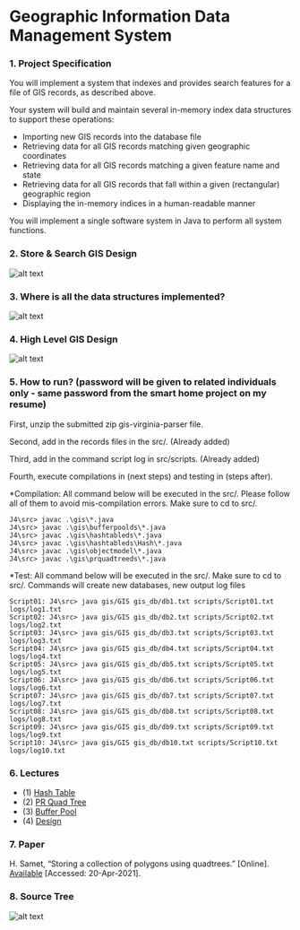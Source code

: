 # Geographic Information Data Management System

### 1. Project Specification
You will implement a system that indexes and provides search features for a file of GIS records, as described above.

Your system will build and maintain several in-memory index data structures to support these operations:
- Importing new GIS records into the database file
- Retrieving data for all GIS records matching given geographic coordinates
- Retrieving data for all GIS records matching a given feature name and state
- Retrieving data for all GIS records that fall within a given (rectangular) geographic region
- Displaying the in-memory indices in a human-readable manner

You will implement a single software system in Java to perform all system functions.
### 2. Store & Search GIS Design
![alt text](https://github.com/mnguyen0226/gis-virginia-parser/blob/main/imgs/store-and-search-gis.PNG) 
### 3. Where is all the data structures implemented?
![alt text](https://github.com/mnguyen0226/gis-virginia-parser/blob/main/imgs/data-structures-locations.PNG)
### 4. High Level GIS Design
![alt text](https://github.com/mnguyen0226/gis-virginia-parser/blob/main/imgs/high-level-gis-code.PNG)
### 5. How to run? (password will be given to related individuals only - same password from the smart home project on my resume)
First, unzip the submitted zip gis-virginia-parser file.

Second, add in the records files in the src/. (Already added)

Third, add in the command script log in src/scripts. (Already added)

Fourth, execute compilations in (next steps) and testing in (steps after).

*Compilation: All command below will be executed in the src/. Please follow all of them to avoid mis-compilation errors. Make sure to cd to src/.
```
J4\src> javac .\gis\*.java	
J4\src> javac .\gis\bufferpoolds\*.java
J4\src> javac .\gis\hashtableds\*.java 
J4\src> javac .\gis\hashtableds\Hash\*.java
J4\src> javac .\gis\objectmodel\*.java  
J4\src> javac .\gis\prquadtreeds\*.java
```

*Test: All command below will be executed in the src/. Make sure to cd to src/. Commands will create new databases, new output log files
```
Script01: J4\src> java gis/GIS gis_db/db1.txt scripts/Script01.txt logs/log1.txt
Script02: J4\src> java gis/GIS gis_db/db2.txt scripts/Script02.txt logs/log2.txt
Script03: J4\src> java gis/GIS gis_db/db3.txt scripts/Script03.txt logs/log3.txt
Script04: J4\src> java gis/GIS gis_db/db4.txt scripts/Script04.txt logs/log4.txt
Script05: J4\src> java gis/GIS gis_db/db5.txt scripts/Script05.txt logs/log5.txt
Script06: J4\src> java gis/GIS gis_db/db6.txt scripts/Script06.txt logs/log6.txt
Script07: J4\src> java gis/GIS gis_db/db7.txt scripts/Script07.txt logs/log7.txt
Script08: J4\src> java gis/GIS gis_db/db8.txt scripts/Script08.txt logs/log8.txt
Script09: J4\src> java gis/GIS gis_db/db9.txt scripts/Script09.txt logs/log9.txt
Script10: J4\src> java gis/GIS gis_db/db10.txt scripts/Script10.txt logs/log10.txt
```
### 6. Lectures
- (1) [Hash Table](https://github.com/mnguyen0226/gis-virginia-parser/tree/main/lecture%20notes/hash-table)
- (2) [PR Quad Tree](https://github.com/mnguyen0226/gis-virginia-parser/tree/main/lecture%20notes/pr-quad-tree)
- (3) [Buffer Pool](https://github.com/mnguyen0226/gis-virginia-parser/tree/main/lecture%20notes/bufferpool)
- (4) [Design](https://github.com/mnguyen0226/gis-virginia-parser/tree/main/lecture%20notes/design%20lecture)
### 7. Paper
H. Samet, “Storing a collection of polygons using quadtrees.” [Online]. [Available](https://infolab.usc.edu/csci585/Spring2008/den_ar/p182-samet.pdf.) [Accessed: 20-Apr-2021]. 

### 8. Source Tree
![alt text](https://github.com/mnguyen0226/gis-virginia-parser/blob/main/imgs/folder%20tree.PNG)

